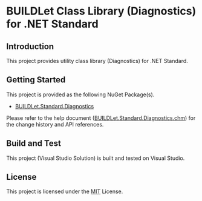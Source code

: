 BUILDLet Class Library (Diagnostics) for .NET Standard
======================================================

## Introduction 
This project provides utility class library (Diagnostics) for .NET Standard.

## Getting Started
This project is provided as the following NuGet Package(s).
- [BUILDLet.Standard.Diagnostics](https://www.nuget.org/packages/BUILDLet.Standard.Diagnostics/)

Please refer to the help document ([BUILDLet.Standard.Diagnostics.chm](./BUILDLet.Standard.Diagnostics.Documentation/Help/BUILDLet.Standard.Diagnostics.chm)) for the change history and API references.

## Build and Test
This project (Visual Studio Solution) is built and tested on Visual Studio.

## License
This project is licensed under the [MIT](https://opensource.org/licenses/MIT) License.
